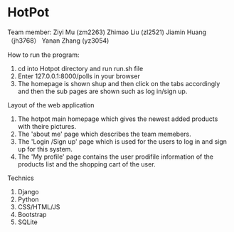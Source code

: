 # HotPot

Team member:
Ziyi Mu (zm2263)
Zhimao Liu (zl2521)
Jiamin Huang（jh3768）
Yanan Zhang (yz3054)

How to run the program:

1. cd into Hotpot directory and run run.sh file
2. Enter 127.0.0.1:8000/polls in your browser
3. The homepage is shown shup and then click on the tabs accordingly and then the sub pages are shown such as log in/sign up.

Layout of the web application

1. The hotpot main homepage which gives the newest added products with theire pictures. 
2. The 'about me' page which describes the team memebers.
3. The 'Login /Sign up' page which is used for the users to log in and sign up for this system.
4. The  'My profile' page contains the user prodifile information of the products list and the shopping cart of the user. 

Technics 

1. Django
2. Python
3. CSS/HTML/JS
4. Bootstrap
5. SQLite




